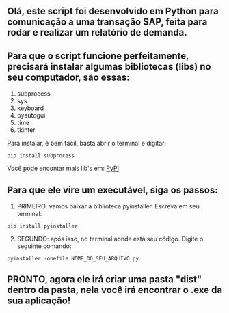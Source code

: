 ## Olá, este script foi desenvolvido em Python para comunicação a uma transação SAP, feita para rodar e realizar um relatório de demanda.

## Para que o script funcione perfeitamente, precisará instalar algumas bibliotecas (libs) no seu computador, são essas:
1. subprocess
2. sys
3. keyboard
4. pyautogui
5. time
6. tkinter

Para instalar, é bem fácil, basta abrir o terminal e digitar:
```
pip install subprocess
```
Você pode encontar mais lib's em:
[PyPI](https://pypi.org/)


## Para que ele vire um executável, siga os passos:
1. PRIMEIRO: vamos baixar a biblioteca pyinstaller.
Escreva em seu terminal:
```
pip install pyinstaller
```
2. SEGUNDO: após isso, no terminal aonde está seu código.
Digite o seguinte comando:
```
pyinstaller -onefile NOME_DO_SEU_ARQUIVO.py
```
## PRONTO, agora ele irá criar uma pasta "dist" dentro da pasta, nela você irá encontrar o .exe da sua aplicação!
